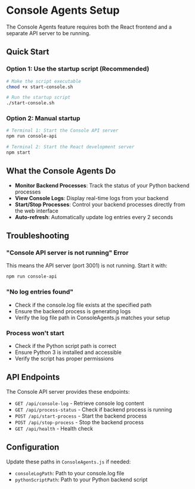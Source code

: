 # Console Agents Setup

The Console Agents feature requires both the React frontend and a separate API server to be running.

## Quick Start

### Option 1: Use the startup script (Recommended)
```bash
# Make the script executable
chmod +x start-console.sh

# Run the startup script
./start-console.sh
```

### Option 2: Manual startup
```bash
# Terminal 1: Start the Console API server
npm run console-api

# Terminal 2: Start the React development server
npm start
```

## What the Console Agents Do

- **Monitor Backend Processes**: Track the status of your Python backend processes
- **View Console Logs**: Display real-time logs from your backend
- **Start/Stop Processes**: Control your backend processes directly from the web interface
- **Auto-refresh**: Automatically update log entries every 2 seconds

## Troubleshooting

### "Console API server is not running" Error
This means the API server (port 3001) is not running. Start it with:
```bash
npm run console-api
```

### "No log entries found"
- Check if the console.log file exists at the specified path
- Ensure the backend process is generating logs
- Verify the log file path in ConsoleAgents.js matches your setup

### Process won't start
- Check if the Python script path is correct
- Ensure Python 3 is installed and accessible
- Verify the script has proper permissions

## API Endpoints

The Console API server provides these endpoints:
- `GET /api/console-log` - Retrieve console log content
- `GET /api/process-status` - Check if backend process is running
- `POST /api/start-process` - Start the backend process
- `POST /api/stop-process` - Stop the backend process
- `GET /api/health` - Health check

## Configuration

Update these paths in `ConsoleAgents.js` if needed:
- `consoleLogPath`: Path to your console.log file
- `pythonScriptPath`: Path to your Python backend script